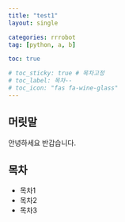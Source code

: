 ```yaml
---
title: "test1"
layout: single

categories: rrrobot
tag: [python, a, b]

toc: true

# toc_sticky: true # 목차고정
# toc_label: 목차--
# toc_icon: "fas fa-wine-glass"
---
```


## 머릿말

안녕하세요 반갑습니다.

## 목차

- 목차1
- 목차2
- 목차3
